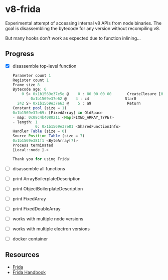 # v8-frida

Experimental attempt of accessing internal v8 APIs from node binaries.
The goal is disassembling the bytecode for any version without recompiling v8.

But many hooks don't work as expected due to function inlining...

## Progress

- [x] disassemble top-level function

  ```js
  Parameter count 1
  Register count 1
  Frame size 8
  Bytecode age: 0
      0 S> 0x1b1569e37e5e @    0 : 80 00 00 00       CreateClosure [0], [0], #0
          0x1b1569e37e62 @    4 : c4                Star0
    242 S> 0x1b1569e37e63 @    5 : a9                Return
  Constant pool (size = 1)
  0x1b1569e37e69: [FixedArray] in OldSpace
  - map: 0x08c4b4080211 <Map(FIXED_ARRAY_TYPE)>
  - length: 1
            0: 0x1b1569e37e81 <SharedFunctionInfo>
  Handler Table (size = 0)
  Source Position Table (size = 7)
  0x1b1569e381f1 <ByteArray[7]>
  Process terminated
  [Local::node ]->

  Thank you for using Frida!
  ```

- [ ] disassemble all functions
- [ ] print ArrayBoilerplateDescription
- [ ] print ObjectBoilerplateDescription
- [ ] print FixedArray
- [ ] print FixedDoubleArray
- [ ] works with multiple node versions
- [ ] works with multiple electron versions
- [ ] docker container

## Resources

- [Frida](https://frida.re/)
- [Frida Handbook](https://learnfrida.info)
